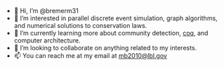 - 👋 Hi, I’m @bremerm31
- 👀 I’m interested in parallel discrete event simulation, graph algorithms, and numerical solutions to conservation laws.
- 🌱 I’m currently learning more about community detection, [coq](https://coq.inria.fr/), and computer architecture.
- 💞️ I’m looking to collaborate on anything related to my interests.
- 📫 You can reach me at my email at mb2010@lbl.gov

<!---
bremerm31/bremerm31 is a ✨ special ✨ repository because its `README.md` (this file) appears on your GitHub profile.
You can click the Preview link to take a look at your changes.
--->

